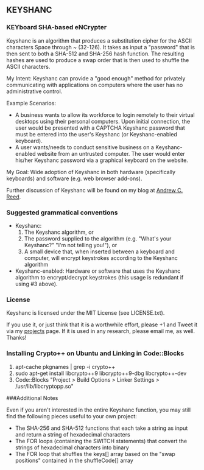 ## KEYSHANC
### KEYboard SHA-based eNCrypter

Keyshanc is an algorithm that produces a substitution cipher for the ASCII characters Space through ~ (32-126). It takes as input a "password" that is then sent to both a SHA-512 and SHA-256 hash function. The resulting hashes are used to produce a swap order that is then used to shuffle the ASCII characters.

My Intent: Keyshanc can provide a "good enough" method for privately communicating with applications on computers where the user has no administrative control.

Example Scenarios:

* A business wants to allow its workforce to login remotely to their virtual desktops using their personal computers. Upon initial connection, the user would be presented with a CAPTCHA Keyshanc password that must be entered into the user's Keyshanc (or Keyshanc-enabled keyboard).
* A user wants/needs to conduct sensitive business on a Keyshanc-enabled website from an untrusted computer. The user would enter his/her Keyshanc password via a graphical keyboard on the website.

My Goal: Wide adoption of Keyshanc in both hardware (specifically keyboards) and software (e.g. web browser add-ons).

Further discussion of Keyshanc will be found on my blog at [Andrew C. Reed](http://andrewcreed.com).

### Suggested grammatical conventions

* Keyshanc:
    1. The Keyshanc algorithm, or
    2. The password supplied to the algorithm (e.g. "What's your Keyshanc?" "I'm not telling you!"), or
    3. A small device that, when inserted between a keyboard and computer, will encrypt keystrokes according to the Keyshanc algorithm
* Keyshanc-enabled: Hardware or software that uses the Keyshanc algorithm to encrypt/decrypt keystrokes (this usage is redundant if using #3 above).

### License

Keyshanc is licensed under the MIT License (see LICENSE.txt).

If you use it, or just think that it is a worthwhile effort, please +1 and Tweet it via my [projects](http://andrewcreed.com/projects.html) page. If it is used in any research, please email me, as well. Thanks!

### Installing Crypto++ on Ubuntu and Linking in Code::Blocks

1. apt-cache pkgnames | grep -i crypto++
2. sudo apt-get install libcrypto++9 libcrypto++9-dbg libcrypto++-dev
3. Code::Blocks "Project > Build Options > Linker Settings > /usr/lib/libcryptopp.so"

###Additional Notes

Even if you aren't interested in the entire Keyshanc function, you may still find the following pieces useful to your own project:

* The SHA-256 and SHA-512 functions that each take a string as input and return a string of hexadecimal characters
* The FOR loops (containing the SWITCH statements) that convert the strings of hexadecimal characters into binary
* The FOR loop that shuffles the keys[] array based on the "swap positions" contained in the shuffleCode[] array

 
